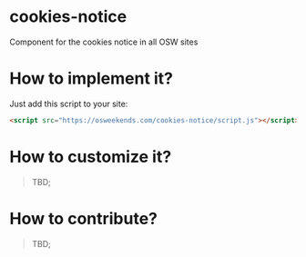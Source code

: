 # cookies-notice
Component for the cookies notice in all OSW sites

# How to implement it?
Just add this script to your site:
```html
<script src="https://osweekends.com/cookies-notice/script.js"></script>
```

# How to customize it?
> TBD;

# How to contribute?
> TBD;
